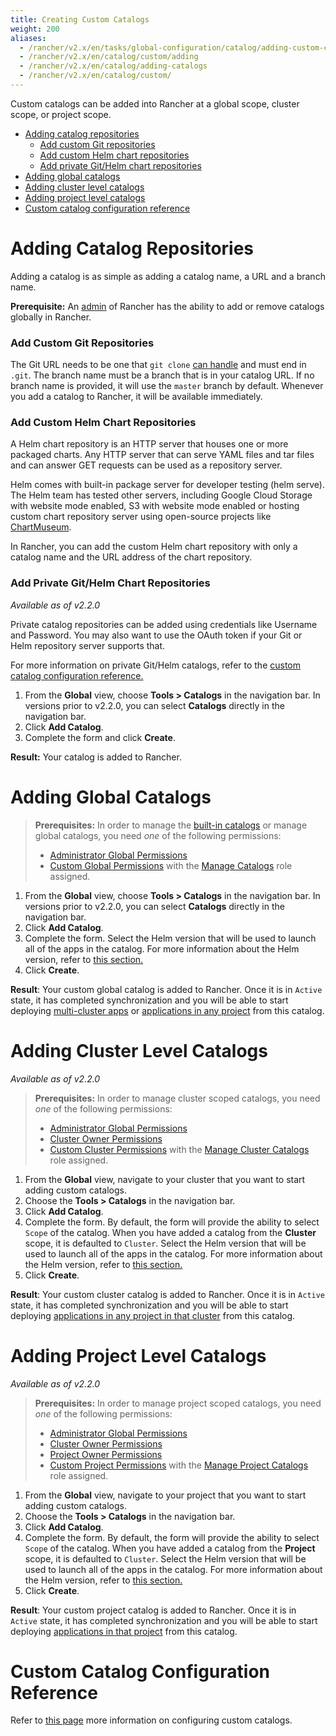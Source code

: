 ```yaml
---
title: Creating Custom Catalogs
weight: 200
aliases:
  - /rancher/v2.x/en/tasks/global-configuration/catalog/adding-custom-catalogs/
  - /rancher/v2.x/en/catalog/custom/adding
  - /rancher/v2.x/en/catalog/adding-catalogs
  - /rancher/v2.x/en/catalog/custom/
---
```


Custom catalogs can be added into Rancher at a global scope, cluster scope, or project scope.

- [Adding catalog repositories](#adding-catalog-repositories)
  - [Add custom Git repositories](#add-custom-git-repositories)
  - [Add custom Helm chart repositories](#add-custom-helm-chart-repositories)
  - [Add private Git/Helm chart repositories](#add-private-git-helm-chart-repositories)
- [Adding global catalogs](#adding-global-catalogs)
- [Adding cluster level catalogs](#adding-cluster-level-catalogs)
- [Adding project level catalogs](#adding-project-level-catalogs)
- [Custom catalog configuration reference](#custom-catalog-configuration-reference)

# Adding Catalog Repositories

Adding a catalog is as simple as adding a catalog name, a URL and a branch name.

**Prerequisite:** An [admin]({{<baseurl>}}/rancher/v2.x/en/admin-settings/rbac/global-permissions/) of Rancher has the ability to add or remove catalogs globally in Rancher.

### Add Custom Git Repositories
The Git URL needs to be one that `git clone` [can handle](https://git-scm.com/docs/git-clone#_git_urls_a_id_urls_a) and must end in `.git`. The branch name must be a branch that is in your catalog URL. If no branch name is provided, it will use the `master` branch by default. Whenever you add a catalog to Rancher, it will be available immediately.

### Add Custom Helm Chart Repositories

A Helm chart repository is an HTTP server that houses one or more packaged charts. Any HTTP server that can serve YAML files and tar files and can answer GET requests can be used as a repository server.

Helm comes with built-in package server for developer testing (helm serve). The Helm team has tested other servers, including Google Cloud Storage with website mode enabled, S3 with website mode enabled or hosting custom chart repository server using open-source projects like [ChartMuseum](https://github.com/helm/chartmuseum).

In Rancher, you can add the custom Helm chart repository with only a catalog name and the URL address of the chart repository.

### Add Private Git/Helm Chart Repositories
_Available as of v2.2.0_

Private catalog repositories can be added using credentials like Username and Password. You may also want to use the OAuth token if your Git or Helm repository server supports that.

For more information on private Git/Helm catalogs, refer to the [custom catalog configuration reference.]({{<baseurl>}}/rancher/v2.x/en/catalog/catalog-config)

 1. From the **Global** view, choose **Tools > Catalogs** in the navigation bar. In versions prior to v2.2.0, you can select **Catalogs** directly in the navigation bar.
 2. Click **Add Catalog**.
 3. Complete the form and click **Create**.

 **Result:** Your catalog is added to Rancher.

# Adding Global Catalogs

>**Prerequisites:** In order to manage the [built-in catalogs]({{<baseurl>}}/rancher/v2.x/en/catalog/built-in/) or manage global catalogs, you need _one_ of the following permissions:
>
>- [Administrator Global Permissions]({{<baseurl>}}/rancher/v2.x/en/admin-settings/rbac/global-permissions/)
>- [Custom Global Permissions]({{<baseurl>}}/rancher/v2.x/en/admin-settings/rbac/global-permissions/#custom-global-permissions) with the [Manage Catalogs]({{<baseurl>}}/rancher/v2.x/en/admin-settings/rbac/global-permissions/#global-permissions-reference) role assigned.

 1. From the **Global** view, choose **Tools > Catalogs** in the navigation bar. In versions prior to v2.2.0, you can select **Catalogs** directly in the navigation bar.
 2. Click **Add Catalog**.
 3. Complete the form. Select the Helm version that will be used to launch all of the apps in the catalog. For more information about the Helm version, refer to [this section.](
{{<baseurl>}}/rancher/v2.x/en/helm-charts/legacy-catalogs/#catalog-helm-deployment-versions)
4. Click **Create**.

 **Result**: Your custom global catalog is added to Rancher. Once it is in `Active` state, it has completed synchronization and you will be able to start deploying [multi-cluster apps]({{<baseurl>}}/rancher/v2.x/en/catalog/multi-cluster-apps/) or [applications in any project]({{<baseurl>}}/rancher/v2.x/en/catalog/launching-apps/) from this catalog.

# Adding Cluster Level Catalogs

_Available as of v2.2.0_

>**Prerequisites:** In order to manage cluster scoped catalogs, you need _one_ of the following permissions:
>
>- [Administrator Global Permissions]({{<baseurl>}}/rancher/v2.x/en/admin-settings/rbac/global-permissions/)
>- [Cluster Owner Permissions]({{<baseurl>}}/rancher/v2.x/en/admin-settings/rbac/cluster-project-roles/#cluster-roles)
>- [Custom Cluster Permissions]({{<baseurl>}}/rancher/v2.x/en/admin-settings/rbac/cluster-project-roles/#cluster-roles) with the [Manage Cluster Catalogs]({{<baseurl>}}/rancher/v2.x/en/admin-settings/rbac/cluster-project-roles/#cluster-role-reference) role assigned.

1. From the **Global** view, navigate to your cluster that you want to start adding custom catalogs.
2. Choose the **Tools > Catalogs** in the navigation bar.
2. Click **Add Catalog**.
3. Complete the form. By default, the form will provide the ability to select `Scope` of the catalog. When you have added a catalog from the **Cluster** scope, it is defaulted to `Cluster`. Select the Helm version that will be used to launch all of the apps in the catalog. For more information about the Helm version, refer to [this section.](
{{<baseurl>}}/rancher/v2.x/en/helm-charts/legacy-catalogs/#catalog-helm-deployment-versions)
5. Click **Create**.

**Result**: Your custom cluster catalog is added to Rancher. Once it is in `Active` state, it has completed synchronization and you will be able to start deploying  [applications in any project in that cluster]({{<baseurl>}}/rancher/v2.x/en/catalog/apps/) from this catalog.

# Adding Project Level Catalogs

_Available as of v2.2.0_

>**Prerequisites:** In order to manage project scoped catalogs, you need _one_ of the following permissions:
>
>- [Administrator Global Permissions]({{<baseurl>}}/rancher/v2.x/en/admin-settings/rbac/global-permissions/)
>- [Cluster Owner Permissions]({{<baseurl>}}/rancher/v2.x/en/admin-settings/rbac/cluster-project-roles/#cluster-roles)
>- [Project Owner Permissions]({{<baseurl>}}/rancher/v2.x/en/admin-settings/rbac/cluster-project-roles/#project-roles)
>- [Custom Project Permissions]({{<baseurl>}}/rancher/v2.x/en/admin-settings/rbac/cluster-project-roles/#cluster-roles) with the [Manage Project Catalogs]({{<baseurl>}}/rancher/v2.x/en/admin-settings/rbac/cluster-project-roles/#project-role-reference) role assigned.

1. From the **Global** view, navigate to your project that you want to start adding custom catalogs.
2. Choose the **Tools > Catalogs** in the navigation bar.
2. Click **Add Catalog**.
3. Complete the form. By default, the form will provide the ability to select `Scope` of the catalog. When you have added a catalog from the **Project** scope, it is defaulted to `Cluster`. Select the Helm version that will be used to launch all of the apps in the catalog. For more information about the Helm version, refer to [this section.](
{{<baseurl>}}/rancher/v2.x/en/helm-charts/legacy-catalogs/#catalog-helm-deployment-versions)
5. Click **Create**.

**Result**: Your custom project catalog is added to Rancher. Once it is in `Active` state, it has completed synchronization and you will be able to start deploying  [applications in that project]({{<baseurl>}}/rancher/v2.x/en/catalog/apps/) from this catalog.

# Custom Catalog Configuration Reference

Refer to [this page]({{<baseurl>}}/rancher/v2.x/en/catalog/catalog-config) more information on configuring custom catalogs.